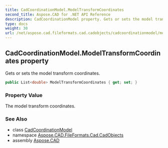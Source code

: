 ```yaml
---
title: CadCoordinationModel.ModelTransformCoordinates
second_title: Aspose.CAD for .NET API Reference
description: CadCoordinationModel property. Gets or sets the model transform coordinates
type: docs
weight: 30
url: /net/aspose.cad.fileformats.cad.cadobjects/cadcoordinationmodel/modeltransformcoordinates/
---
```

## CadCoordinationModel.ModelTransformCoordinates property

Gets or sets the model transform coordinates.

```csharp
public List<double> ModelTransformCoordinates { get; set; }
```

### Property Value

The model transform coordinates.

### See Also

* class [CadCoordinationModel](../)
* namespace [Aspose.CAD.FileFormats.Cad.CadObjects](../../cadcoordinationmodel/)
* assembly [Aspose.CAD](../../../)


